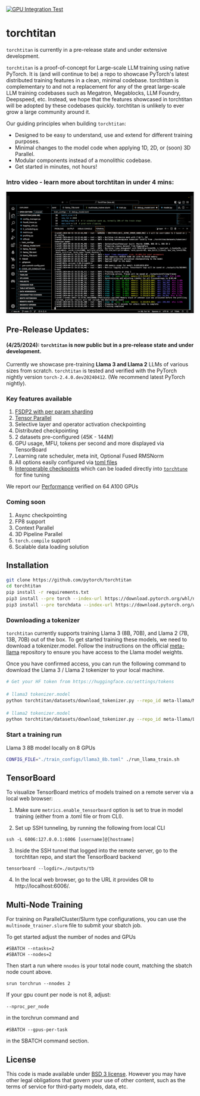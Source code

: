 [![GPU Integration Test](https://github.com/pytorch/torchtitan/actions/workflows/integration_test_periodic.yaml/badge.svg?branch=main)](https://github.com/pytorch/torchtitan/actions/workflows/integration_test_periodic.yaml)

# torchtitan

`torchtitan` is currently in a pre-release state and under extensive development.

`torchtitan` is a proof-of-concept for Large-scale LLM training using native PyTorch. It is (and will continue to be) a repo to showcase PyTorch's latest distributed training features in a clean, minimal codebase. torchtitan is complementary to and not a replacement for any of the great large-scale LLM training codebases such as Megatron, Megablocks, LLM Foundry, Deepspeed, etc. Instead, we hope that the features showcased in torchtitan will be adopted by these codebases quickly. torchtitan is unlikely to ever grow a large community around it.

Our guiding principles when building `torchtitan`:

* Designed to be easy to understand, use and extend for different training purposes.
* Minimal changes to the model code when applying 1D, 2D, or (soon) 3D Parallel.
* Modular components instead of a monolithic codebase.
* Get started in minutes, not hours!

### Intro video - learn more about torchtitan in under 4 mins:

[![Welcome to torchtitan!](assets/images/titan_play_video.png)](https://youtu.be/ee5DOEqD35I?si=_B94PbVv0V5ZnNKE "Welcome to torchtitan!")

## Pre-Release Updates:
#### (4/25/2024): `torchtitan` is now public but in a pre-release state and under development.
Currently we showcase pre-training **Llama 3 and Llama 2** LLMs of various sizes from scratch. `torchtitan` is tested and verified with the PyTorch nightly version `torch-2.4.0.dev20240412`. (We recommend latest PyTorch nightly).

### Key features available

1. [FSDP2 with per param sharding](docs/fsdp.md)
2. [Tensor Parallel](https://pytorch.org/docs/stable/distributed.tensor.parallel.html)
3. Selective layer and operator activation checkpointing
4. Distributed checkpointing
5. 2 datasets pre-configured (45K - 144M)
6. GPU usage, MFU, tokens per second and more displayed via TensorBoard
6. Learning rate scheduler, meta init, Optional Fused RMSNorm
7. All options easily configured via [toml files](train_configs/)
8. [Interoperable checkpoints](docs/checkpoint.md) which can be loaded directly into [`torchtune`](https://github.com/pytorch/torchtune) for fine tuning

We report our [Performance](docs/performance.md) verified on 64 A100 GPUs


### Coming soon

1. Async checkpointing
2. FP8 support
3. Context Parallel
4. 3D Pipeline Parallel
5. `torch.compile` support
6. Scalable data loading solution


## Installation

```bash
git clone https://github.com/pytorch/torchtitan
cd torchtitan
pip install -r requirements.txt
pip3 install --pre torch --index-url https://download.pytorch.org/whl/nightly/cu121 # or cu118
pip3 install --pre torchdata --index-url https://download.pytorch.org/whl/nightly
```

### Downloading a tokenizer

`torchtitan` currently supports training Llama 3 (8B, 70B), and Llama 2 (7B, 13B, 70B) out of the box. To get started training these models, we need to download a tokenizer.model. Follow the instructions on the official [meta-llama](https://huggingface.co/meta-llama/Meta-Llama-3-8B) repository to ensure you have access to the Llama model weights.

Once you have confirmed access, you can run the following command to download the Llama 3 / Llama 2 tokenizer to your local machine.

```bash
# Get your HF token from https://huggingface.co/settings/tokens

# llama3 tokenizer.model
python torchtitan/datasets/download_tokenizer.py --repo_id meta-llama/Meta-Llama-3-8B --tokenizer_path "original" --hf_token=...

# llama2 tokenizer.model
python torchtitan/datasets/download_tokenizer.py --repo_id meta-llama/Llama-2-13b-hf --hf_token=...
```

### Start a training run
Llama 3 8B model locally on 8 GPUs

```bash
CONFIG_FILE="./train_configs/llama3_8b.toml" ./run_llama_train.sh
```


## TensorBoard

To visualize TensorBoard metrics of models trained on a remote server via a local web browser:

1. Make sure `metrics.enable_tensorboard` option is set to true in model training (either from a .toml file or from CLI).

2. Set up SSH tunneling, by running the following from local CLI
```
ssh -L 6006:127.0.0.1:6006 [username]@[hostname]
```

3. Inside the SSH tunnel that logged into the remote server, go to the torchtitan repo, and start the TensorBoard backend
```
tensorboard --logdir=./outputs/tb
```

4. In the local web browser, go to the URL it provides OR to http://localhost:6006/.


## Multi-Node Training
For training on ParallelCluster/Slurm type configurations, you can use the `multinode_trainer.slurm` file to submit your sbatch job.

To get started adjust the number of nodes and GPUs
```
#SBATCH --ntasks=2
#SBATCH --nodes=2
```

Then start a run where `nnodes` is your total node count, matching the sbatch node count above.

```
srun torchrun --nnodes 2
```

If your gpu count per node is not 8, adjust:

```--nproc_per_node```

 in the torchrun command and

```#SBATCH --gpus-per-task```

in the SBATCH command section.

## License

This code is made available under [BSD 3 license](./LICENSE). However you may have other legal obligations that govern your use of other content, such as the terms of service for third-party models, data, etc.
